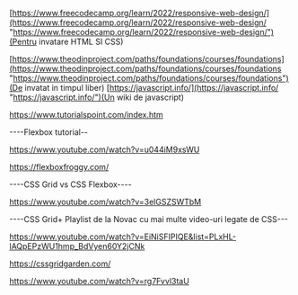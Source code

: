 
[https://www.freecodecamp.org/learn/2022/responsive-web-design/](https://www.freecodecamp.org/learn/2022/responsive-web-design/ "https://www.freecodecamp.org/learn/2022/responsive-web-design/")(Pentru invatare HTML SI CSS)

[https://www.theodinproject.com/paths/foundations/courses/foundations](https://www.theodinproject.com/paths/foundations/courses/foundations "https://www.theodinproject.com/paths/foundations/courses/foundations")(De invatat in timpul liber)
[https://javascript.info/](https://javascript.info/ "https://javascript.info/")(Un wiki de javascript)

https://www.tutorialspoint.com/index.htm

----Flexbox tutorial--

https://www.youtube.com/watch?v=u044iM9xsWU

https://flexboxfroggy.com/

----CSS Grid vs CSS Flexbox----

https://www.youtube.com/watch?v=3elGSZSWTbM


----CSS Grid+ Playlist de la Novac cu mai multe video-uri legate de CSS---

https://www.youtube.com/watch?v=EiNiSFIPIQE&list=PLxHL-lAQpEPzWU1hmp_BdVyen60Y2jCNk

https://cssgridgarden.com/

https://www.youtube.com/watch?v=rg7Fvvl3taU